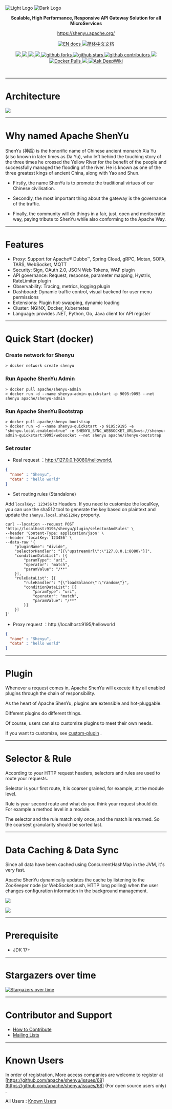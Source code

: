 ![Light Logo](https://raw.githubusercontent.com/apache/shenyu-website/main/static/img/logo-light.svg#gh-dark-mode-only)
![Dark Logo](https://raw.githubusercontent.com/apache/shenyu-website/main/static/img/logo.svg#gh-light-mode-only)

<p align="center">
  <strong>Scalable, High Performance, Responsive API Gateway Solution for all MicroServices</strong>
</p>
<p align="center">
  <a href="https://shenyu.apache.org/">https://shenyu.apache.org/</a>
</p>

<p align="center">
  <a href="https://shenyu.apache.org/docs/index" >
    <img src="https://img.shields.io/badge/document-English-blue.svg" alt="EN docs" />
  </a>
  <a href="https://shenyu.apache.org/zh/docs/index">
    <img src="https://img.shields.io/badge/文档-简体中文-blue.svg" alt="简体中文文档" />
  </a>
</p>

<p align="center">
    <a target="_blank" href="https://search.maven.org/search?q=g:org.apache.shenyu%20AND%20a:shenyu">
        <img src="https://img.shields.io/maven-central/v/org.apache.shenyu/shenyu.svg?label=maven%20central" />
    </a>
    <a target="_blank" href="https://github.com/apache/shenyu/blob/master/LICENSE">
        <img src="https://img.shields.io/badge/License-Apache%202.0-blue.svg?label=license" />
    </a>
    <a target="_blank" href="https://www.oracle.com/technetwork/java/javase/downloads/index.html">
        <img src="https://img.shields.io/badge/JDK-17+-green.svg" />
    </a>
    <a target="_blank" href="https://github.com/apache/shenyu/actions">
        <img src="https://github.com/apache/shenyu/workflows/ci/badge.svg" />
    </a>
   <a target="_blank" href='https://github.com/apache/shenyu'>
        <img src="https://img.shields.io/github/forks/apache/shenyu.svg" alt="github forks"/>
   </a>
   <a target="_blank" href='https://github.com/apache/shenyu'>
        <img src="https://img.shields.io/github/stars/apache/shenyu.svg" alt="github stars"/>
   </a>
   <a target="_blank" href='https://github.com/apache/shenyu'>
        <img src="https://img.shields.io/github/contributors/apache/shenyu.svg" alt="github contributors"/>
   </a>
   <a target="_blank" href="https://codecov.io/gh/apache/shenyu">
        <img src="https://codecov.io/gh/apache/shenyu/branch/master/graph/badge.svg" />
   </a>
  <a target="_blank" href="https://hub.docker.com/r/apache/shenyu-bootstrap/tags">
    <image src="https://img.shields.io/docker/pulls/apache/shenyu-bootstrap" alt="Docker Pulls"/>
  </a>
  <a target="_blank" href="https://gitpod.io/#https://github.com/apache/shenyu">
    <image src="https://img.shields.io/badge/Contribute%20with-Gitpod-908a85?logo=gitpod&color=green"/>
  </a>
  <a target="_blank" href="https://deepwiki.com/apache/shenyu">
    <img src="https://deepwiki.com/badge.svg" alt="Ask DeepWiki">
  </a>
</p>
<br/>

---

# Architecture
 
 ![](https://shenyu.apache.org/img/architecture/shenyu-architecture-3d.png)  
 
---- 

# Why named Apache ShenYu

ShenYu (神禹) is the honorific name of Chinese ancient monarch Xia Yu (also known in later times as Da Yu), 
who left behind the touching story of the three times he crossed the Yellow River for the benefit of the people and successfully managed the flooding of the river. 
He is known as one of the three greatest kings of ancient China, along with Yao and Shun.

   * Firstly, the name ShenYu is to promote the traditional virtues of our Chinese civilisation.

   * Secondly, the most important thing about the gateway is the governance of the traffic.

   * Finally, the community will do things in a fair, just, open and meritocratic way, paying tribute to ShenYu while also conforming to the Apache Way.

--- 

# Features

* Proxy: Support for Apache® Dubbo™, Spring Cloud, gRPC, Motan, SOFA, TARS, WebSocket, MQTT
* Security: Sign, OAuth 2.0, JSON Web Tokens, WAF plugin
* API governance: Request, response, parameter mapping, Hystrix, RateLimiter plugin
* Observability: Tracing, metrics, logging plugin
* Dashboard: Dynamic traffic control, visual backend for user menu permissions
* Extensions: Plugin hot-swapping, dynamic loading
* Cluster: NGINX, Docker, Kubernetes
* Language: provides .NET, Python, Go, Java client for API register
   
---  

# Quick Start (docker)

### Create network for Shenyu

```
> docker network create shenyu
```

### Run Apache ShenYu Admin

```
> docker pull apache/shenyu-admin
> docker run -d --name shenyu-admin-quickstart -p 9095:9095 --net shenyu apache/shenyu-admin
```

### Run Apache ShenYu Bootstrap

```
> docker pull apache/shenyu-bootstrap
> docker run -d --name shenyu-quickstart -p 9195:9195 -e "shenyu.local.enabled=true" -e SHENYU_SYNC_WEBSOCKET_URLS=ws://shenyu-admin-quickstart:9095/websocket --net shenyu apache/shenyu-bootstrap
```                       

### Set router

* Real request  ：http://127.0.0.1:8080/helloworld,

```json
{
  "name" : "Shenyu",
  "data" : "hello world"
}
```

* Set routing rules (Standalone)

Add `localKey: 123456` to Headers. If you need to customize the localKey, you can use the sha512 tool to generate the key based on plaintext and update the `shenyu.local.sha512Key` property.

```
curl --location --request POST 'http://localhost:9195/shenyu/plugin/selectorAndRules' \
--header 'Content-Type: application/json' \
--header 'localKey: 123456' \
--data-raw '{
    "pluginName": "divide",
    "selectorHandler": "[{\"upstreamUrl\":\"127.0.0.1:8080\"}]",
    "conditionDataList": [{
        "paramType": "uri",
        "operator": "match",
        "paramValue": "/**"
    }],
    "ruleDataList": [{
        "ruleHandler": "{\"loadBalance\":\"random\"}",
        "conditionDataList": [{
            "paramType": "uri",
            "operator": "match",
            "paramValue": "/**"
        }]
    }]
}'
```

* Proxy request ：http://localhost:9195/helloworld 

```json
{
  "name" : "Shenyu",
  "data" : "hello world"
}
```
---

# Plugin

 Whenever a request comes in, Apache ShenYu will execute it by all enabled plugins through the chain of responsibility.
 
 As the heart of Apache ShenYu, plugins are extensible and hot-pluggable.
 
 Different plugins do different things.
 
 Of course, users can also customize plugins to meet their own needs.
 
 If you want to customize, see [custom-plugin](https://shenyu.apache.org/docs/developer/custom-plugin/) .
 
---  
 
# Selector & Rule 

  According to your HTTP request headers, selectors and rules are used to route your requests.
  
  Selector is your first route, It is coarser grained, for example, at the module level.
  
  Rule is your second route and what do you think your request should do. For example a method level in a module.
  
  The selector and the rule match only once, and the match is returned. So the coarsest granularity should be sorted last.
 
---  
   
# Data Caching & Data Sync
 
  Since all data have been cached using ConcurrentHashMap in the JVM, it's very fast.
  
  Apache ShenYu dynamically updates the cache by listening to the ZooKeeper node (or WebSocket push, HTTP long polling) when the user changes configuration information in the background management.
  
  ![](https://shenyu.apache.org/img/shenyu/dataSync/shenyu-config-processor-en.png)
  
  ![](https://shenyu.apache.org/img/shenyu/dataSync/config-strategy-processor-en.png)

---    

# Prerequisite
 
   * JDK 17+
   
--- 
        
# Stargazers over time

[![Stargazers over time](https://starchart.cc/apache/shenyu.svg)](https://starchart.cc/apache/shenyu.svg)

---  

# Contributor and Support

* [How to Contribute](https://shenyu.apache.org/community/contributor-guide)
* [Mailing Lists](mailto:dev@shenyu.apache.org)

---  

# Known Users

In order of registration, More access companies are welcome to register at [https://github.com/apache/shenyu/issues/68](https://github.com/apache/shenyu/issues/68) (For open source users only) .

All Users : [Known Users](https://shenyu.apache.org/community/user-registration)
